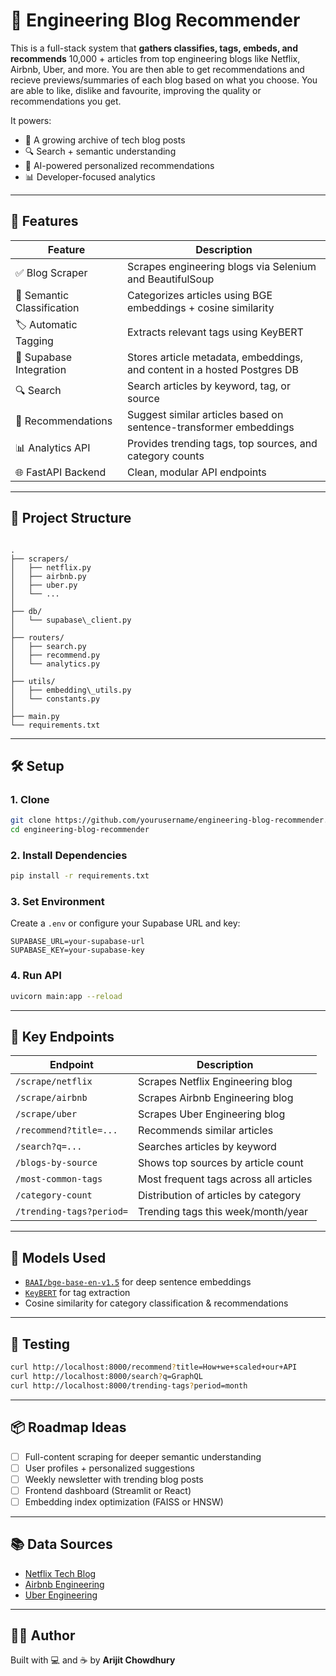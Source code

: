 # 🧠 Engineering Blog Recommender

This is a full-stack system that **gathers classifies, tags, embeds, and recommends** 10,000 + articles from top engineering blogs like Netflix, Airbnb, Uber, and more. You are then able to get recommendations and recieve previews/summaries of each blog based on what you choose. You are able to like, dislike and favourite, improving the quality or recommendations you get.

It powers:
- 📰 A growing archive of tech blog posts  
- 🔍 Search + semantic understanding  
- 🤖 AI-powered personalized recommendations  
- 📊 Developer-focused analytics

---

## 🚀 Features

| Feature                         | Description                                                                 |
|--------------------------------|-----------------------------------------------------------------------------|
| ✅ Blog Scraper                | Scrapes engineering blogs via Selenium and BeautifulSoup                   |
| 🧠 Semantic Classification     | Categorizes articles using BGE embeddings + cosine similarity               |
| 🏷️ Automatic Tagging          | Extracts relevant tags using KeyBERT                                        |
| 🔐 Supabase Integration        | Stores article metadata, embeddings, and content in a hosted Postgres DB   |
| 🔍 Search                      | Search articles by keyword, tag, or source                                  |
| 🤖 Recommendations            | Suggest similar articles based on sentence-transformer embeddings           |
| 📊 Analytics API               | Provides trending tags, top sources, and category counts                    |
| 🌐 FastAPI Backend             | Clean, modular API endpoints                                                |

---

## 🧩 Project Structure

```

.
├── scrapers/
│   ├── netflix.py
│   ├── airbnb.py
│   ├── uber.py
│   └── ...
│
├── db/
│   └── supabase\_client.py
│
├── routers/
│   ├── search.py
│   ├── recommend.py
│   └── analytics.py
│
├── utils/
│   ├── embedding\_utils.py
│   └── constants.py
│
├── main.py
└── requirements.txt

````

---

## 🛠️ Setup

### 1. Clone

```bash
git clone https://github.com/yourusername/engineering-blog-recommender.git
cd engineering-blog-recommender
````

### 2. Install Dependencies

```bash
pip install -r requirements.txt
```

### 3. Set Environment

Create a `.env` or configure your Supabase URL and key:

```env
SUPABASE_URL=your-supabase-url
SUPABASE_KEY=your-supabase-key
```

### 4. Run API

```bash
uvicorn main:app --reload
```

---

## 🔌 Key Endpoints

| Endpoint                 | Description                            |
| ------------------------ | -------------------------------------- |
| `/scrape/netflix`        | Scrapes Netflix Engineering blog       |
| `/scrape/airbnb`         | Scrapes Airbnb Engineering blog        |
| `/scrape/uber`           | Scrapes Uber Engineering blog          |
| `/recommend?title=...`   | Recommends similar articles            |
| `/search?q=...`          | Searches articles by keyword           |
| `/blogs-by-source`       | Shows top sources by article count     |
| `/most-common-tags`      | Most frequent tags across all articles |
| `/category-count`        | Distribution of articles by category   |
| `/trending-tags?period=` | Trending tags this week/month/year     |

---

## 🤖 Models Used

* [`BAAI/bge-base-en-v1.5`](https://huggingface.co/BAAI/bge-base-en-v1.5) for deep sentence embeddings
* [`KeyBERT`](https://github.com/MaartenGr/KeyBERT) for tag extraction
* Cosine similarity for category classification & recommendations

---

## 🧪 Testing

```bash
curl http://localhost:8000/recommend?title=How+we+scaled+our+API
curl http://localhost:8000/search?q=GraphQL
curl http://localhost:8000/trending-tags?period=month
```

---

## 📦 Roadmap Ideas

* [ ] Full-content scraping for deeper semantic understanding
* [ ] User profiles + personalized suggestions
* [ ] Weekly newsletter with trending blog posts
* [ ] Frontend dashboard (Streamlit or React)
* [ ] Embedding index optimization (FAISS or HNSW)

---

## 📚 Data Sources

* [Netflix Tech Blog](https://netflixtechblog.com/)
* [Airbnb Engineering](https://medium.com/airbnb-engineering)
* [Uber Engineering](https://www.uber.com/blog/engineering/)

---

## 🧑‍💻 Author

Built with 💻 and ☕ by **Arijit Chowdhury**
